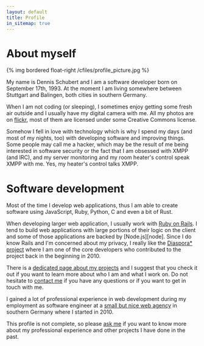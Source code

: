 ```yaml
---
layout: default
title: Profile
in_sitemap: true
---
```


# About myself

{% img bordered float-right /cfiles/profile_picture.jpg %}

My name is Dennis Schubert and I am a software developer born on September
17th, 1993. At the moment I am living somewhere between Stuttgart and Balingen,
both cities in southern Germany.

When I am not coding (or sleeping), I sometimes enjoy getting some fresh air
outside and I usually have my digital camera with me. All my photos are on
[flickr][flickr], most of them are licensed under some Creative Commons
license.

Somehow I fell in love with technology which is why I spend my days (and most of
my nights, too) with developing software and improving things. Some people may
call me a hacker, which may be the result of me being interested in software
security or the fact that I am obsessed with XMPP (and IRC), and my server
monitoring and my room heater's control speak XMPP with me. Yes, my heater's
control talks XMPP.

# Software development

Most of the time I develop web applications, thus I am able to create software
using JavaScript, Ruby, Python, C and even a bit of Rust.

When developing larger web application, I usually work with [Ruby on
Rails][rails]. I tend to build web applications with large portions of their
logic on the client and some of those applications are backed by
[Node.js][node]. Since I do know Rails and I'm concerned about my privacy, I
really like the [Diaspora\* project][diaspora] where I am one of the core
developers who contributed to the project back in the beginning in 2010.

There is a [dedicated page about my projects][projects] and I suggest that you
check it out if you want to learn more about who I am and what I work on. Do not
hesitate to [contact me][contact] if you have any questions or if you want to
get in touch with me.

I gained a lot of professional experience in web development during my
employment as software engineer at a [small but nice web agency][wes] in
southern Germany where I started in 2010.

This profile is not complete, so please [ask me][contact] if you want to know
more about my professional experience and other projects I have done in the
past.

[contact]: /contact.html
[diaspora]: https://github.com/diaspora/diaspora
[flickr]: http://www.flickr.com/photos/denschub/sets/
[github]: https://github.com/denschub
[nodejs]: https://nodejs.org/
[projects]: /projects.html
[rails]: http://rubyonrails.org/
[wes]: https://www.weber-ebusiness.de/
